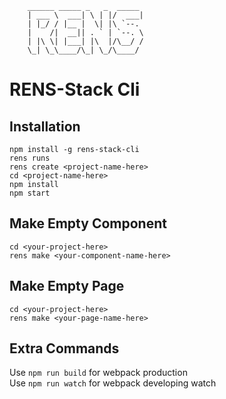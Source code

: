         ______ _____ _   _  _____ 
        | ___ \  ___| \ | |/  ___|
        | |_/ / |__ |  \| |\ `--. 
        |    /|  __|| . ` | `--. \
        | |\ \| |___| |\  |/\__/ /
        \_| \_\____/\_| \_/\____/ 
                                
# RENS-Stack Cli

## Installation

`npm install -g rens-stack-cli`<br>
`rens runs` <br>
`rens create <project-name-here>` <br>
`cd <project-name-here>` <br>
`npm install` <br>
`npm start` <br>

## Make Empty Component

`cd <your-project-here>` <br>
`rens make <your-component-name-here>` <br>

## Make Empty Page

`cd <your-project-here>` <br>
`rens make <your-page-name-here>` <br>

## Extra Commands
Use `npm run build` for webpack production  <br>
Use `npm run watch` for webpack developing watch  <br>